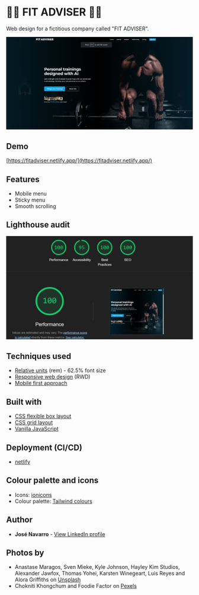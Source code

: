 # 💪🏻 FIT ADVISER 💪🏻
Web design for a fictitious company called "FIT ADVISER".

[![FIT ADVISER](https://github.com/josenavarrohub/css-fit-adviser/blob/main/demo.png?raw=true)](https://fitadviser.netlify.app/)

## Demo
[https://fitadviser.netlify.app/](https://fitadviser.netlify.app/)

## Features
* Mobile menu
* Sticky menu
* Smooth scrolling

## Lighthouse audit
![Lighthouse score](https://github.com/josenavarrohub/css-fit-adviser/blob/main/lighthouse-score.png?raw=true)

## Techniques used
* [Relative units](https://developer.mozilla.org/en-US/docs/Learn/CSS/Building_blocks/Values_and_units) (rem) - 62.5% font size
* [Responsive web design](https://developer.mozilla.org/en-US/docs/Learn/CSS/CSS_layout/Responsive_Design) (RWD)
* [Mobile first approach](https://developer.mozilla.org/en-US/docs/Glossary/Mobile_First)

## Built with
* [CSS flexible box layout](https://developer.mozilla.org/en-US/docs/Web/CSS/CSS_flexible_box_layout)
* [CSS grid layout](https://developer.mozilla.org/en-US/docs/Web/CSS/CSS_grid_layout)
* [Vanilla JavaScript](https://developer.mozilla.org/en-US/docs/Web/JavaScript)

## Deployment (CI/CD)
* [netlify](https://www.netlify.com/)

## Colour palette and icons
* Icons: [ionicons](https://ionic.io/ionicons)
* Colour palette: [Tailwind colours](https://tailwindcss.com/docs/customizing-colors)

## Author
* **José Navarro** - [View LinkedIn profile](https://www.linkedin.com/in/josenavarroortiz/)

## Photos by
* Anastase Maragos, Sven Mieke, Kyle Johnson, Hayley Kim Studios, Alexander Jawfox, Thomas Yohei, Karsten Winegeart, Luis Reyes and Alora Griffiths on [Unsplash](https://unsplash.com/)
* Chokniti Khongchum and Foodie Factor on [Pexels](https://www.pexels.com/)
